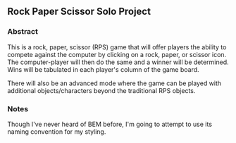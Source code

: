 ## Rock Paper Scissor Solo Project

### Abstract
This is a rock, paper, scissor (RPS) game that will offer players the ability to compete against the computer by clicking on a rock, paper, or scissor icon. The computer-player will then do the same and a winner will be determined. Wins will be tabulated in each player's column of the game board.

There will also be an advanced mode where the game can be played with additional objects/characters beyond the traditional RPS objects.

### Notes 
Though I've never heard of BEM before, I'm going to attempt to use its naming convention for my styling.

